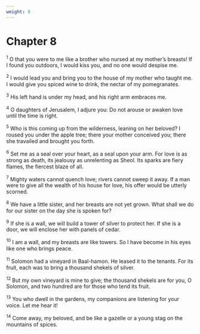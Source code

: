 ```yaml
---
weight: 8
---
```


# Chapter 8

<sup>1</sup> O that you were to me like a brother who nursed at my mother’s breasts! If I found you outdoors, I would kiss you, and no one would despise me. 

<sup>2</sup> I would lead you and bring you to the house of my mother who taught me. I would give you spiced wine to drink, the nectar of my pomegranates. 

<sup>3</sup> His left hand is under my head, and his right arm embraces me. 

<sup>4</sup> O daughters of Jerusalem, I adjure you: Do not arouse or awaken love until the time is right. 

<sup>5</sup> Who is this coming up from the wilderness, leaning on her beloved? I roused you under the apple tree; there your mother conceived you; there she travailed and brought you forth. 

<sup>6</sup> Set me as a seal over your heart, as a seal upon your arm. For love is as strong as death, its jealousy as unrelenting as Sheol. Its sparks are fiery flames, the fiercest blaze of all. 

<sup>7</sup> Mighty waters cannot quench love; rivers cannot sweep it away. If a man were to give all the wealth of his house for love, his offer would be utterly scorned. 

<sup>8</sup> We have a little sister, and her breasts are not yet grown. What shall we do for our sister on the day she is spoken for? 

<sup>9</sup> If she is a wall, we will build a tower of silver to protect her. If she is a door, we will enclose her with panels of cedar. 

<sup>10</sup> I am a wall, and my breasts are like towers. So I have become in his eyes like one who brings peace. 

<sup>11</sup> Solomon had a vineyard in Baal-hamon. He leased it to the tenants. For its fruit, each was to bring a thousand shekels of silver. 

<sup>12</sup> But my own vineyard is mine to give; the thousand shekels are for you, O Solomon, and two hundred are for those who tend its fruit. 

<sup>13</sup> You who dwell in the gardens, my companions are listening for your voice. Let me hear it! 

<sup>14</sup> Come away, my beloved, and be like a gazelle or a young stag on the mountains of spices.

